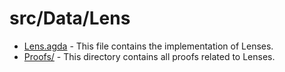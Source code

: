 # src/Data/Lens
- [Lens.agda](https://github.com/JonathanBrouwer/research-project/blob/master/src/Data/Lens/Lens.agda) - This file contains the implementation of Lenses.
- [Proofs/](https://github.com/JonathanBrouwer/research-project/tree/master/src/Data/Lens/Proofs) - This directory contains all proofs related to Lenses.
